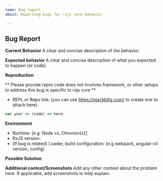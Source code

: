```yaml
---
name: Bug report
about: Reporting bugs for rxjs core behavior

---
```


<!--

PLEASE READ BEFORE FILING AN ISSUE

Rxjs uses github issues (https://github.com/ReactiveX/rxjs/issues) as core team's issue backlog only.
For community contributions please use discussions (https://github.com/ReactiveX/rxjs/discussions) instead.

If you believe there is a bug in rxjs core need to be fixed, please fill out all template for repro, otherwise
core team may move issues into discussions. Also, all other non-bug report may closed without followup.

Thanks!
 -->

## Bug Report

**Current Behavior**
A clear and concise description of the behavior.

**Expected behavior**
A clear and concise description of what you expected to happen (or code).

**Reproduction**

** Please provide repro code does not involves framework, or other setups to address this bug is specific to rxjs core **

- REPL or Repo link:
(you can use https://stackblitz.com/ to create one to attach here)

```js
var your => (code) => here;
```


**Environment**
- Runtime: [e.g. Node v${x}, Chrome v${x}]
- RxJS version:
- (If bug is related) Loader, build configuration: [e.g webpack, angular-cli version, config]

**Possible Solution**
<!--- Only if you have suggestions on a fix for the bug -->

**Additional context/Screenshots**
Add any other context about the problem here. If applicable, add screenshots to help explain.
